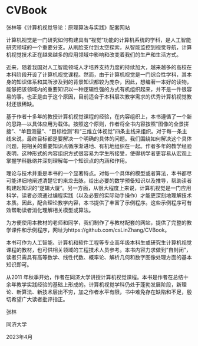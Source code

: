 # CVBook
张林等《计算机视觉导论：原理算法与实践》配套网站

  计算机视觉是一门研究如何构建具有“视觉”功能的计算机系统的学科，是人工智能研究领域的一个重要分支。从刷脸支付到太空探索，从智能监控到视觉导航，计算机视觉技术正在越来越多的应用领域中影响和改变着我们的生产和生活方式。

  近来，随着我国对人工智能领域人才培养支持力度的持续加大，越来越多的高校在本科阶段开设了计算机视觉课程。然而，由于计算机视觉是一门综合性学科，其本身的知识体系和其所涉及到的背景知识都较为庞杂，因此，想编著一本好的读物，能够把该领域内的重要知识以一种逻辑性强的方式有机组织起来，并不是一件很容易的事。也正是由于这个原因，目前适合于本科层次教学需求的优秀计算机视觉教材还很稀缺。

  基于作者十多年的教授计算机视觉课程的经验，在内容组织上，本书遵循了一个新的思路—以具体应用为载体。按照这个原则，作者将全书内容按照“图像的全景拼接”、“单目测量”、“目标检测”和“三维立体视觉”四条主线来组织。对于每一条主线来说，最终目标都是要解决一个明确的具体的问题。我们围绕如何解决这个具体问题，把相关的重要知识点循序渐进地、有机地组织在一起。作者多年的教学经验表明，这种形式的内容组织方式很容易为学生所接受，使得初学者更容易从宏观上掌握学科脉络并深刻理解每一个知识点的内涵和作用。

  理论与技术并重是本书的一个显著特点。对每一个具体的模型或者算法，本书都尽可能详细地阐述清楚它的来龙去脉，给出必要的数学预备知识以及推导，帮助读者构建起知识的“逻辑大厦”。另一方面，从很大程度上来说，计算机视觉是一门应用科学，读者必须通过编程实践（以及必要的实际动手操作）才能更深刻地理解技术本质。因此，配合理论教学内容，本书提供了丰富了示例程序。这些示例程序可有效帮助读者消化理解相关模型或算法。

  为方便使用本教材的老师和同学，我们制作了与教材配套的网站，提供了完整的教学课件和示例程序，网址为https://github.com/csLinZhang/CVBook。

  本书可作为人工智能、计算机和软件工程等专业高年级本科生或研究生计算机视觉课程的教材，也可供相关领域的工程技术人员参考。本书内容力求做到“自封闭”，读者只需具有高等数学、线性代数、概率论、解析几何和数字图像处理方面的基本知识即可。

  从2011 年秋季开始，作者在同济大学讲授计算机视觉课程。本书是作者在总结十余年教学实践经验的基础上形成的。计算机视觉学科仍处于蓬勃发展阶段，新理论、新算法、新技术层出不穷，加之作者水平有限，书中难免存在缺陷和不足，殷切希望广大读者批评指正。
  
张林

同济大学

2023年4月
